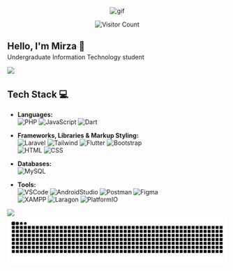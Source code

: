 <div align="center">
  <img src="https://c.tenor.com/GfSX-u7VGM4AAAAC/coding.gif" alt="gif" width="400">

  ![Visitor Count](https://komarev.com/ghpvc/?username=mirrzzaa&color=green)
</div>

<h2 style="margin-bottom: 4px;">Hello, I'm Mirza 👋</h2>
<p style="margin-top: 0;">Undergraduate Information Technology student</p>

<img src="https://user-images.githubusercontent.com/74038190/212284115-f47cd8ff-2ffb-4b04-b5bf-4d1c14c0247f.gif" width="900">

## Tech Stack 💻
<p style="margin-top: 0;">

- **Languages:**  
  ![PHP](https://img.shields.io/badge/PHP-323330?style=for-the-badge&logo=php&logoColor=purple) 
  ![JavaScript](https://img.shields.io/badge/JavaScript-323330?style=for-the-badge&logo=javascript&logoColor=F7DF1E) 
  ![Dart](https://img.shields.io/badge/Dart-323330?style=for-the-badge&logo=dart&logoColor=blue)

- **Frameworks, Libraries & Markup Styling:**  
  ![Laravel](https://img.shields.io/badge/Laravel-323330?style=for-the-badge&logo=laravel&logoColor=red) 
  ![Tailwind](https://img.shields.io/badge/Tailwind-323330?style=for-the-badge&logo=tailwindcss&logoColor=06B6D4) 
  ![Flutter](https://img.shields.io/badge/Flutter-323330?style=for-the-badge&logo=flutter&logoColor=blue) 
  ![Bootstrap](https://img.shields.io/badge/Bootstrap-323330?style=for-the-badge&logo=bootstrap&logoColor=purple)  
  ![HTML](https://img.shields.io/badge/HTML-323330?style=for-the-badge&logo=html5&logoColor=E34F26) 
  ![CSS](https://img.shields.io/badge/CSS-323330?style=for-the-badge&logo=css3&logoColor=1572B6)

- **Databases:**  
  ![MySQL](https://img.shields.io/badge/MySQL-323330?style=for-the-badge&logo=mysql&logoColor=white)

- **Tools:**  
  ![VSCode](https://img.shields.io/badge/VSCode-323330?style=for-the-badge&logo=visualstudiocode&logoColor=007ACC) 
  ![AndroidStudio](https://img.shields.io/badge/AndroidStudio-323330?style=for-the-badge&logo=androidstudio&logoColor=3DDC84) 
  ![Postman](https://img.shields.io/badge/Postman-323330?style=for-the-badge&logo=postman&logoColor=FF6C37) 
  ![Figma](https://img.shields.io/badge/Figma-323330?style=for-the-badge&logo=figma&logoColor=white)  
  ![XAMPP](https://img.shields.io/badge/XAMPP-323330?style=for-the-badge&logo=xampp&logoColor=FB7A24) 
  ![Laragon](https://img.shields.io/badge/Laragon-323330?style=for-the-badge&logo=laragon&logoColor=blue) 
  ![PlatformIO](https://img.shields.io/badge/PlatformIO-323330?style=for-the-badge&logo=platformio&logoColor=FF6600)

</p>

<img src="https://user-images.githubusercontent.com/74038190/212284115-f47cd8ff-2ffb-4b04-b5bf-4d1c14c0247f.gif" width="900">

<img src="https://raw.githubusercontent.com/mirrzzaaa/mirrzzaaa/output/snake.svg" alt="Snake animation" />


<!--
**mirrzzaaa/mirrzzaaa** is a ✨ _special_ ✨ repository because its `README.md` (this file) appears on your GitHub profile.

Here are some ideas to get you started:

- 🔭 I’m currently working on ...
- 🌱 I’m currently learning ...
- 👯 I’m looking to collaborate on ...
- 🤔 I’m looking for help with ...
- 💬 Ask me about ...
- 📫 How to reach me: ...
- 😄 Pronouns: ...
- ⚡ Fun fact: ...
-->
